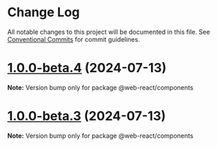 # Change Log

All notable changes to this project will be documented in this file.
See [Conventional Commits](https://conventionalcommits.org) for commit guidelines.

# [1.0.0-beta.4](https://github.com/weidyg/web-react/compare/@web-react/components@1.0.0-beta.3...@web-react/components@1.0.0-beta.4) (2024-07-13)

**Note:** Version bump only for package @web-react/components

# [1.0.0-beta.3](https://github.com/weidyg/web-react/compare/@web-react/components@1.0.0-beta.2...@web-react/components@1.0.0-beta.3) (2024-07-13)

**Note:** Version bump only for package @web-react/components
